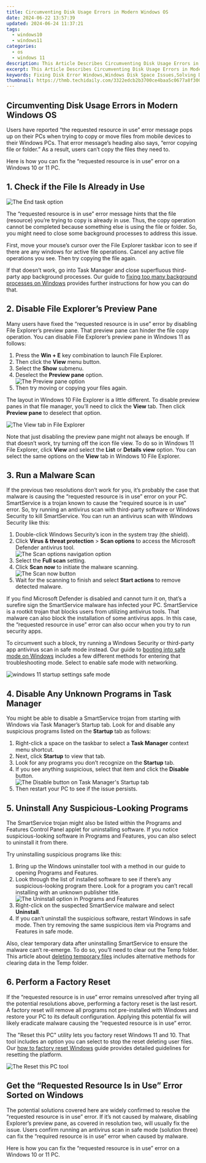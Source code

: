 ```yaml
---
title: Circumventing Disk Usage Errors in Modern Windows OS
date: 2024-06-22 13:57:39
updated: 2024-06-24 11:37:21
tags:
  - windows10
  - windows11
categories:
  - os
  - windows 11
description: This Article Describes Circumventing Disk Usage Errors in Modern Windows OS
excerpt: This Article Describes Circumventing Disk Usage Errors in Modern Windows OS
keywords: Fixing Disk Error Windows,Windows Disk Space Issues,Solving Disk Error Windows,Optimize Disk Usage Windows,Clear Disk Errors Windows,Manage Disk Space Windows,Prevent Disk Error Windows
thumbnail: https://thmb.techidaily.com/3322edcb2b3700ce4baa5c0677a8f300e23dbf74c5228f8bd6ca0d33294791ed.png
---
```


## Circumventing Disk Usage Errors in Modern Windows OS

 Users have reported “the requested resource in use” error message pops up on their PCs when trying to copy or move files from mobile devices to their Windows PCs. That error message’s heading also says, “error copying file or folder.” As a result, users can’t copy the files they need to.

 Here is how you can fix the “requested resource is in use” error on a Windows 10 or 11 PC.

## 1\. Check if the File Is Already in Use

![The End task option](https://static1.makeuseofimages.com/wordpress/wp-content/uploads/2023/08/the-end-task-option.jpg)

 The “requested resource is in use” error message hints that the file (resource) you’re trying to copy is already in use. Thus, the copy operation cannot be completed because something else is using the file or folder. So, you might need to close some background processes to address this issue.

 First, move your mouse’s cursor over the File Explorer taskbar icon to see if there are any windows for active file operations. Cancel any active file operations you see. Then try copying the file again.

 If that doesn’t work, go into Task Manager and close superfluous third-party app background processes. Our guide to [fixing too many background processes on Windows](https://www.makeuseof.com/windows-pc-too-many-background-processes/) provides further instructions for how you can do that.

## 2\. Disable File Explorer’s Preview Pane

 Many users have fixed the “requested resource is in use” error by disabling File Explorer’s preview pane. That preview pane can hinder the file copy operation. You can disable File Explorer’s preview pane in Windows 11 as follows:

1. Press the **Win + E** key combination to launch File Explorer.
2. Then click the **View** menu button.
3. Select the **Show** submenu.
4. Deselect the **Preview pane** option.  
![The Preview pane option](https://static1.makeuseofimages.com/wordpress/wp-content/uploads/2023/08/preview-pane-option.jpg)
5. Then try moving or copying your files again.

 The layout in Windows 10 File Explorer is a little different. To disable preview panes in that file manager, you’ll need to click the **View** tab. Then click **Preview pane** to deselect that option.

![The View tab in File Explorer](https://static1.makeuseofimages.com/wordpress/wp-content/uploads/2023/08/the-view-tab.jpg)

 Note that just disabling the preview pane might not always be enough. If that doesn’t work, try turning off the icon file view. To do so in Windows 11 File Explorer, click **View** and select the **List** or **Details view** option. You can select the same options on the **View** tab in Windows 10 File Explorer.

## 3\. Run a Malware Scan

 If the previous two resolutions don’t work for you, it’s probably the case that malware is causing the “requested resource is in use” error on your PC. SmartService is a trojan known to cause the “required source is in use” error. So, try running an antivirus scan with third-party software or Windows Security to kill SmartService. You can run an antivirus scan with Windows Security like this:

1. Double-click Windows Security’s icon in the system tray (the shield).
2. Click **Virus & threat protection** \> **Scan options** to access the Microsoft Defender antivirus tool.  
![The Scan options navigation option](https://static1.makeuseofimages.com/wordpress/wp-content/uploads/2023/08/the-scan-options.jpg)
3. Select the **Full scan** setting.
4. Click **Scan now** to initiate the malware scanning.  
![The Scan now button](https://static1.makeuseofimages.com/wordpress/wp-content/uploads/2023/08/the-full-scan-radio-button.jpg)
5. Wait for the scanning to finish and select **Start actions** to remove detected malware.

 If you find Microsoft Defender is disabled and cannot turn it on, that’s a surefire sign the SmartService malware has infected your PC. SmartService is a rootkit trojan that blocks users from utilizing antivirus tools. That malware can also block the installation of some antivirus apps. In this case, the “requested resource in use” error can also occur when you try to run security apps.

 To circumvent such a block, try running a Windows Security or third-party app antivirus scan in safe mode instead. Our guide to [booting into safe mode on Windows](https://www.makeuseof.com/windows-11-boot-safe-mode/) includes a few different methods for entering that troubleshooting mode. Select to enable safe mode with networking.

![windows 11 startup settings safe mode](https://static1.makeuseofimages.com/wordpress/wp-content/uploads/2023/03/windows-11-startup-settings-safe-mode.jpg)

## 4\. Disable Any Unknown Programs in Task Manager

 You might be able to disable a SmartService trojan from starting with Windows via Task Manager’s Startup tab. Look for and disable any suspicious programs listed on the **Startup** tab as follows:

1. Right-click a space on the taskbar to select a **Task Manager** context menu shortcut.
2. Next, click **Startup** to view that tab.
3. Look for any programs you don’t recognize on the **Startup** tab.
4. If you see anything suspicious, select that item and click the **Disable** button.  
![The Disable button on Task Manager's Startup tab](https://static1.makeuseofimages.com/wordpress/wp-content/uploads/2023/08/disable-button.jpg)
5. Then restart your PC to see if the issue persists.

## 5\. Uninstall Any Suspicious-Looking Programs

 The SmartService trojan might also be listed within the Programs and Features Control Panel applet for uninstalling software. If you notice suspicious-looking software in Programs and Features, you can also select to uninstall it from there.

 Try uninstalling suspicious programs like this:

1. Bring up the Windows uninstaller tool with a method in our guide to opening Programs and Features.
2. Look through the list of installed software to see if there’s any suspicious-looking program there. Look for a program you can’t recall installing with an unknown publisher title.  
![The Uninstall option in Programs and Features](https://static1.makeuseofimages.com/wordpress/wp-content/uploads/2023/08/the-uninstall-option4.jpg)
3. Right-click on the suspected SmartService malware and select **Uninstall**.
4. If you can’t uninstall the suspicious software, restart Windows in safe mode. Then try removing the same suspicious item via Programs and Features in safe mode.

 Also, clear temporary data after uninstalling SmartService to ensure the malware can’t re-emerge. To do so, you’ll need to clear out the Temp folder. This article about [deleting temporary files](https://www.makeuseof.com/windows-11-delete-temporary-files/) includes alternative methods for clearing data in the Temp folder.

## 6\. Perform a Factory Reset

 If the “requested resource is in use” error remains unresolved after trying all the potential resolutions above, performing a factory reset is the last resort. A factory reset will remove all programs not pre-installed with Windows and restore your PC to its default configuration. Applying this potential fix will likely eradicate malware causing the “requested resource is in use” error.

 The "Reset this PC" utility lets you factory reset Windows 11 and 10\. That tool includes an option you can select to stop the reset deleting user files. Our [how to factory reset Windows](https://www.makeuseof.com/tag/4-ways-factory-reset-windows-computer/) guide provides detailed guidelines for resetting the platform.

![The Reset this PC tool](https://static1.makeuseofimages.com/wordpress/wp-content/uploads/2023/08/the-keep-my-files-option.jpg)

## Get the “Requested Resource Is in Use” Error Sorted on Windows

 The potential solutions covered here are widely confirmed to resolve the “requested resource is in use” error. If it’s not caused by malware, disabling Explorer’s preview pane, as covered in resolution two, will usually fix the issue. Users confirm running an antivirus scan in safe mode (solution three) can fix the “required resource is in use” error when caused by malware.

 Here is how you can fix the “requested resource is in use” error on a Windows 10 or 11 PC.
